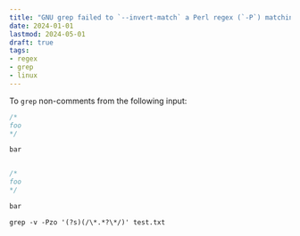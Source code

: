 ```yaml
---
title: "GNU grep failed to `--invert-match` a Perl regex (`-P`) matching result"
date: 2024-01-01
lastmod: 2024-05-01
draft: true
tags:
- regex
- grep
- linux
---
```


To `grep` non-comments from the following input:

```c
/*
foo
*/

bar


/*
foo
*/

bar
```

`grep -v -Pzo '(?s)(/\*.*?\*/)' test.txt`
